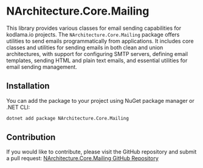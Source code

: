 # NArchitecture.Core.Mailing

This library provides various classes for email sending capabilities for kodlama.io projects. The `NArchitecture.Core.Mailing` package offers utilities to send emails programmatically from applications. It includes core classes and utilities for sending emails in both clean and union architectures, with support for configuring SMTP servers, defining email templates, sending HTML and plain text emails, and essential utilities for email sending management.

## Installation

You can add the package to your project using NuGet package manager or .NET CLI:

```bash
dotnet add package NArchitecture.Core.Mailing
```

## Contribution

If you would like to contribute, please visit the GitHub repository and submit a pull request: [NArchitecture.Core.Mailing GitHub Repository](https://github.com/kodlamaio-projects/nArchitecture.Core)
